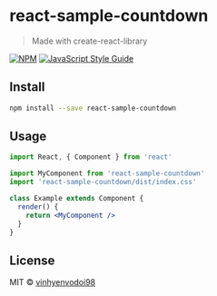 # react-sample-countdown

> Made with create-react-library

[![NPM](https://img.shields.io/npm/v/react-sample-countdown.svg)](https://www.npmjs.com/package/react-sample-countdown) [![JavaScript Style Guide](https://img.shields.io/badge/code_style-standard-brightgreen.svg)](https://standardjs.com)

## Install

```bash
npm install --save react-sample-countdown
```

## Usage

```jsx
import React, { Component } from 'react'

import MyComponent from 'react-sample-countdown'
import 'react-sample-countdown/dist/index.css'

class Example extends Component {
  render() {
    return <MyComponent />
  }
}
```

## License

MIT © [vinhyenvodoi98](https://github.com/vinhyenvodoi98)
